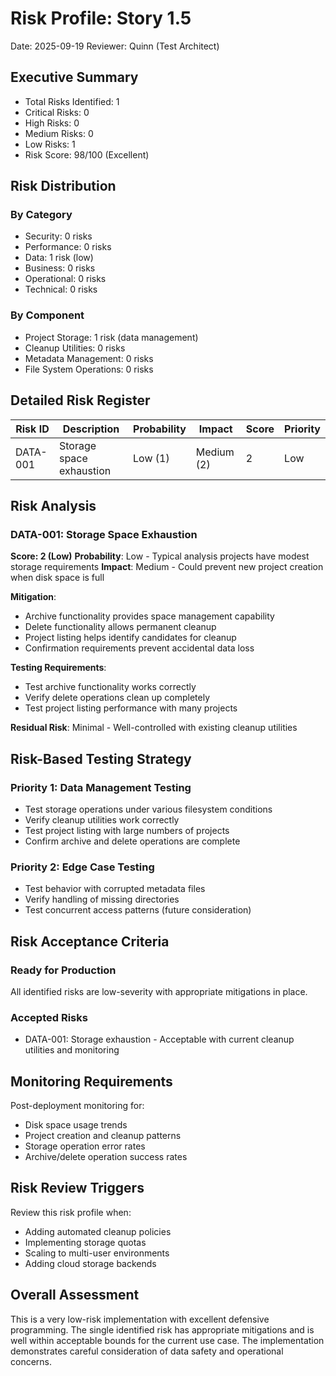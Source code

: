 # Risk Profile: Story 1.5

Date: 2025-09-19
Reviewer: Quinn (Test Architect)

## Executive Summary

- Total Risks Identified: 1
- Critical Risks: 0
- High Risks: 0
- Medium Risks: 0
- Low Risks: 1
- Risk Score: 98/100 (Excellent)

## Risk Distribution

### By Category

- Security: 0 risks
- Performance: 0 risks
- Data: 1 risk (low)
- Business: 0 risks
- Operational: 0 risks
- Technical: 0 risks

### By Component

- Project Storage: 1 risk (data management)
- Cleanup Utilities: 0 risks
- Metadata Management: 0 risks
- File System Operations: 0 risks

## Detailed Risk Register

| Risk ID  | Description                      | Probability | Impact     | Score | Priority |
| -------- | -------------------------------- | ----------- | ---------- | ----- | -------- |
| DATA-001 | Storage space exhaustion         | Low (1)     | Medium (2) | 2     | Low      |

## Risk Analysis

### DATA-001: Storage Space Exhaustion

**Score: 2 (Low)**
**Probability**: Low - Typical analysis projects have modest storage requirements
**Impact**: Medium - Could prevent new project creation when disk space is full

**Mitigation**:
- Archive functionality provides space management capability
- Delete functionality allows permanent cleanup
- Project listing helps identify candidates for cleanup
- Confirmation requirements prevent accidental data loss

**Testing Requirements**:
- Test archive functionality works correctly
- Verify delete operations clean up completely
- Test project listing performance with many projects

**Residual Risk**: Minimal - Well-controlled with existing cleanup utilities

## Risk-Based Testing Strategy

### Priority 1: Data Management Testing
- Test storage operations under various filesystem conditions
- Verify cleanup utilities work correctly
- Test project listing with large numbers of projects
- Confirm archive and delete operations are complete

### Priority 2: Edge Case Testing
- Test behavior with corrupted metadata files
- Verify handling of missing directories
- Test concurrent access patterns (future consideration)

## Risk Acceptance Criteria

### Ready for Production
All identified risks are low-severity with appropriate mitigations in place.

### Accepted Risks
- DATA-001: Storage exhaustion - Acceptable with current cleanup utilities and monitoring

## Monitoring Requirements

Post-deployment monitoring for:
- Disk space usage trends
- Project creation and cleanup patterns
- Storage operation error rates
- Archive/delete operation success rates

## Risk Review Triggers

Review this risk profile when:
- Adding automated cleanup policies
- Implementing storage quotas
- Scaling to multi-user environments
- Adding cloud storage backends

## Overall Assessment

This is a very low-risk implementation with excellent defensive programming. The single identified risk has appropriate mitigations and is well within acceptable bounds for the current use case. The implementation demonstrates careful consideration of data safety and operational concerns.